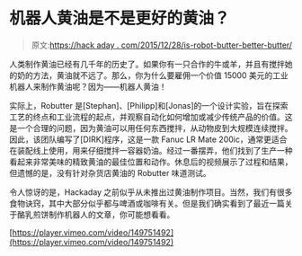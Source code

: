 # 机器人黄油是不是更好的黄油？

> 原文:[https://hack aday . com/2015/12/28/is-robot-butter-better-butter/](https://hackaday.com/2015/12/28/is-robot-butter-better-butter/)

人类制作黄油已经有几千年的历史了。如果你有一只合作的牛或羊，并且有搅拌她的奶的方法，黄油就不远了。那么，你为什么要雇佣一个价值 15000 美元的工业机器人来制作黄油呢？因为——机器人黄油！

实际上，Robutter 是[Stephan]、[Philipp]和[Jonas]的一个设计实验，旨在探索工艺的终点和工业流程的起点，并观察自动化如何增加或减少传统产品的价值。这是一个合理的问题，因为黄油可以用任何东西搅拌，从动物皮到大规模连续搅拌。因此，该团队编写了[DIRK]程序，这是一款 Fanuc LR Mate 200ic，通常更适合在装配线上使用，用来仔细搅拌一容器奶油。经过一番摆弄，他们找到了生产一种看起来非常美味的精致黄油的最佳位置和动作。休息后的视频展示了过程和结果，但遗憾的是，没有针对杂货店黄油的 Robutter 味道测试。

令人惊讶的是，Hackaday 之前似乎从未推出过黄油制作项目。当然，我们有很多食物诀窍，其中大部分似乎都与啤酒或咖啡有关。但是我们确实看到了最近一篇关于酪乳煎饼制作机器人的文章，你可能想看看。

[https://player.vimeo.com/video/149751492](https://player.vimeo.com/video/149751492)